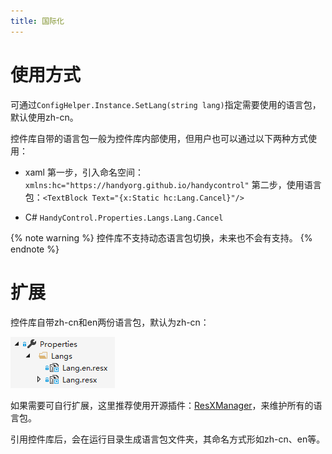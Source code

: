```yaml
---
title: 国际化
---
```


# 使用方式

可通过`ConfigHelper.Instance.SetLang(string lang)`指定需要使用的语言包，默认使用zh-cn。

控件库自带的语言包一般为控件库内部使用，但用户也可以通过以下两种方式使用：

- xaml
第一步，引入命名空间：`xmlns:hc="https://handyorg.github.io/handycontrol"`
第二步，使用语言包：`<TextBlock Text="{x:Static hc:Lang.Cancel}"/>`

- C#
`HandyControl.Properties.Langs.Lang.Cancel`

{% note warning %}
控件库不支持动态语言包切换，未来也不会有支持。
{% endnote %}

# 扩展

控件库自带zh-cn和en两份语言包，默认为zh-cn：

![Langs](images/Langs.png)

如果需要可自行扩展，这里推荐使用开源插件：[ResXManager](https://marketplace.visualstudio.com/items?itemName=TomEnglert.ResXManager)，来维护所有的语言包。

引用控件库后，会在运行目录生成语言包文件夹，其命名方式形如zh-cn、en等。